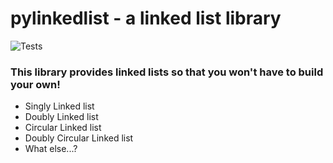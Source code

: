 # pylinkedlist - a linked list library

![Tests](https://github.com/packetsss/pylinkedlist/actions/workflows/tests.yml/badge.svg)

### This library provides linked lists so that you won't have to build your own!

- Singly Linked list
- Doubly Linked list
- Circular Linked list
- Doubly Circular Linked list
- What else...?
